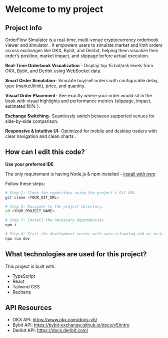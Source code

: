 # Welcome to my project

## Project info
OrderFlow Simulator is a real-time, multi-venue cryptocurrency orderbook viewer and simulator . It empowers users to simulate market and limit orders across exchanges like OKX, Bybit, and Deribit, helping them visualize their order’s position, market impact, and slippage before actual execution.

**Real-Time Orderbook Visualization** - 
Display top 15 bid/ask levels from OKX, Bybit, and Deribit using WebSocket data.

**Smart Order Simulation**-
Simulate buy/sell orders with configurable delay, type (market/limit), price, and quantity.

**Visual Order Placement**-
See exactly where your order would sit in the book with visual highlights and performance metrics (slippage, impact, estimated fill% ).

**Exchange Switching**-
Seamlessly switch between supported venues for side-by-side comparison.

**Responsive & Intuitive UI**-
Optimized for mobile and desktop traders with clear navigation and clean charts .

## How can I edit this code?

**Use your preferred IDE**

The only requirement is having Node.js & npm installed - [install with nvm](https://github.com/nvm-sh/nvm#installing-and-updating)

Follow these steps:

```sh
# Step 1: Clone the repository using the project's Git URL.
git clone <YOUR_GIT_URL>

# Step 2: Navigate to the project directory.
cd <YOUR_PROJECT_NAME>

# Step 3: Install the necessary dependencies.
npm i

# Step 4: Start the development server with auto-reloading and an instant preview.
npm run dev
```


## What technologies are used for this project?

This project is built with:

- TypeScript
- React
- Tailwind CSS
- Recharts

## API Resources
- OKX API: https://www.okx.com/docs-v5/
- Bybit API: https://bybit-exchange.github.io/docs/v5/intro
- Deribit API: https://docs.deribit.com/

